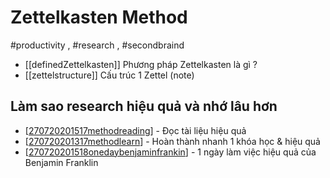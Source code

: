 # Zettelkasten Method
#productivity  , #research , #secondbraind 

- [[definedZettelkasten]] Phương pháp Zettelkasten là gì ?
- [[zettelstructure]] Cấu trúc 1 Zettel (note) 



## Làm sao research hiệu quả và nhớ lâu hơn
 - [[270720201517methodreading]] - Đọc tài liệu hiệu quả
 - [[270720201317methodlearn]] - Hoàn thành nhanh 1 khóa học & hiệu quả
 - [[270720201518onedaybenjaminfrankin]] - 1 ngày làm việc hiệu quả của Benjamin Franklin 

[//begin]: # "Autogenerated link references for markdown compatibility"
[270720201517methodreading]: 270720201517methodreading "Method Reading"
[270720201317methodlearn]: 270720201317methodlearn "Method Learn"
[270720201518onedaybenjaminfrankin]: 270720201518onedaybenjaminfrankin "One day of Benjamin Franklin"
[//end]: # "Autogenerated link references"